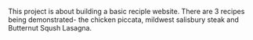 This project is about building a basic reciple website.
There are 3 recipes being demonstrated- the chicken piccata, 
mildwest salisbury steak and Butternut Sqush Lasagna.
